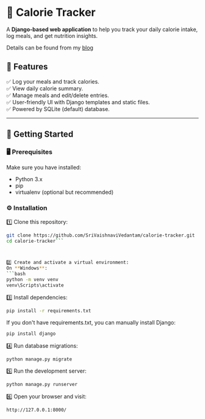 # 🥗 Calorie Tracker

A **Django-based web application** to help you track your daily calorie intake, log meals, and get nutrition insights.

Details can be found from my [blog](https://medium.com/dev-genius/calorie-tracker-app-with-python-django-framework-cc86dc2046e8) 

## 📌 Features

✅ Log your meals and track calories.  
✅ View daily calorie summary.  
✅ Manage meals and edit/delete entries.  
✅ User-friendly UI with Django templates and static files.  
✅ Powered by SQLite (default) database.  

---

## 🚀 Getting Started

### 🖥️ Prerequisites

Make sure you have installed:
- Python 3.x
- pip
- virtualenv (optional but recommended)

### ⚙️ Installation

1️⃣ Clone this repository:
```bash
git clone https://github.com/SriVaishnaviVedantam/calorie-tracker.git
cd calorie-tracker```



2️⃣ Create and activate a virtual environment:
On **Windows**:
```bash
python -m venv venv
venv\Scripts\activate
```

3️⃣ Install dependencies:
```bash
pip install -r requirements.txt
```
If you don't have requirements.txt, you can manually install Django:
```bash
pip install django
```

4️⃣ Run database migrations:
```bash
python manage.py migrate
```

5️⃣ Run the development server:
```bash
python manage.py runserver
```

6️⃣ Open your browser and visit:
```bash
http://127.0.0.1:8000/
```
